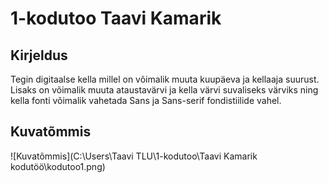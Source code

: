 # 1-kodutoo Taavi Kamarik

## Kirjeldus

Tegin digitaalse kella millel on võimalik muuta kuupäeva ja kellaaja suurust. Lisaks on võimalik muuta ataustavärvi ja kella värvi suvaliseks värviks ning kella fonti võimalik vahetada Sans ja Sans-serif fondistiilide vahel.

## Kuvatõmmis

![Kuvatõmmis](C:\Users\Taavi TLU\1-kodutoo\Taavi Kamarik kodutöö\kodutoo1.png)


